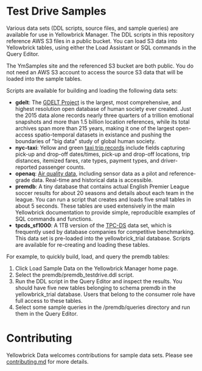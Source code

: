 # Test Drive Samples

Various data sets (DDL scripts, source files, and sample queries) are available for use in Yellowbrick Manager. The DDL scripts in this repository reference AWS S3 files in a public bucket. You can load S3 data into Yellowbrick tables, using either the Load Assistant or SQL commands in the Query Editor.

The YmSamples site and the referenced S3 bucket are both public. You do not need an AWS S3 account to access the source S3 data that will be loaded into the sample tables.

Scripts are available for building and loading the following data sets:

* **gdelt**: The [GDELT Project](https://www.gdeltproject.org) is the largest, most comprehensive, and highest resolution open database of human society ever created. Just the 2015 data alone records nearly three quarters of a trillion emotional snapshots and more than 1.5 billion location references, while its total archives span more than 215 years, making it one of the largest open-access spatio-temporal datasets in existance and pushing the boundaries of "big data" study of global human society.
* **nyc-taxi**: Yellow and green [taxi trip records](https://data.cityofnewyork.us/Transportation/2018-Yellow-Taxi-Trip-Data/t29m-gskq) include fields capturing pick-up and drop-off dates/times, pick-up and drop-off locations, trip distances, itemized fares, rate types, payment types, and driver-reported passenger counts.
* **openaq**: [Air quality data](https://openaq.org/#/projects?page=1), including sensor data as a pilot and reference-grade data. Real-time and historical data is accessible.
* **premdb**: A tiny database that contains actual English Premier League soccer results for about 20 seasons and details about each team in the league. You can run a script that creates and loads five small tables in about 5 seconds. These tables are used extensively in the main Yellowbrick documentation to provide simple, reproducible examples of SQL commands and functions.
* **tpcds_sf1000**: A 1TB version of the [TPC-DS](http://www.tpc.org/tpcds/) data set, which is frequently used by database companies for competitive benchmarking. This data set is pre-loaded into the yellowbrick_trial database. Scripts are available for re-creating and loading these tables.

For example, to quickly build, load, and query the premdb tables:

1. Click Load Sample Data on the Yellowbrick Manager home page.
2. Select the premdb/premdb_testdrive.ddl script.
3. Run the DDL script in the Query Editor and inspect the results. You should have five new tables belonging to schema premdb in the yellowbrick_trial database. Users that belong to the consumer role have full access to these tables.
4. Select some sample queries in the /premdb/queries directory and run them in the Query Editor.

# Contributing

Yellowbrick Data welcomes contributions for sample data sets.   Please see [contributing.md](contributing.md) for more details.
